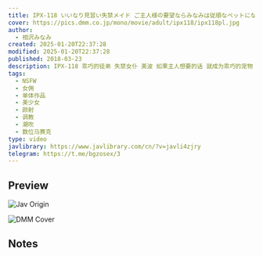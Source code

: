 ```yaml
---
title: IPX-118 いいなり見習い失禁メイド ご主人様の要望ならみなみは従順なペットになります 相沢みなみ
cover: https://pics.dmm.co.jp/mono/movie/adult/ipx118/ipx118pl.jpg
author:
  - 相沢みなみ
created: 2025-01-20T22:37:28
modified: 2025-01-20T22:37:28
published: 2018-03-23
description: IPX-118 乖巧的徒弟 失禁女仆 美波 如果主人想要的话 就成为乖巧的宠物 相泽美波
tags:
  - NSFW
  - 女佣
  - 单体作品
  - 美少女
  - 颜射
  - 调教
  - 潮吹
  - 数位马赛克
type: video
javlibrary: https://www.javlibrary.com/cn/?v=javli4zjry
telegram: https://t.me/bgzosex/3
---
```

## Preview

![Jav Origin](http://img17.pixhost.org/images/476/66324682_i361855.jpg)

![DMM Cover](https://pics.dmm.co.jp/mono/movie/adult/ipx118/ipx118pl.jpg)

## Notes

